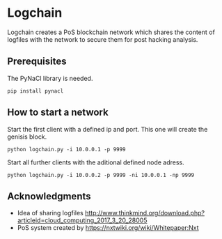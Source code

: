 # Logchain

Logchain creates a PoS blockchain network which shares the content of logfiles with the network to secure them for post hacking analysis.

## Prerequisites

The PyNaCl library is needed. 

```
pip install pynacl
```

## How to start a network

Start the first client with a defined ip and port. This one will create the genisis block.
```
python logchain.py -i 10.0.0.1 -p 9999
```

Start all further clients with the aditional defined node adress.
```
python logchain.py -i 10.0.0.2 -p 9999 -ni 10.0.0.1 -np 9999
```

## Acknowledgments

* Idea of sharing logfiles http://www.thinkmind.org/download.php?articleid=cloud_computing_2017_3_20_28005
* PoS system created by https://nxtwiki.org/wiki/Whitepaper:Nxt


